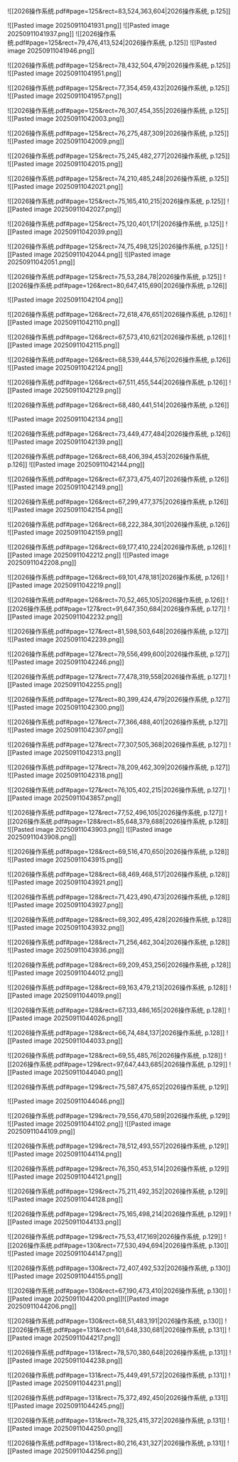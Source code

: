 ![[2026操作系统.pdf#page=125&rect=83,524,363,604|2026操作系统, p.125]]

![[Pasted image 20250911041931.png]]
![[Pasted image 20250911041937.png]]
![[2026操作系统.pdf#page=125&rect=79,476,413,524|2026操作系统, p.125]]
![[Pasted image 20250911041946.png]]


![[2026操作系统.pdf#page=125&rect=78,432,504,479|2026操作系统, p.125]]
![[Pasted image 20250911041951.png]]


![[2026操作系统.pdf#page=125&rect=77,354,459,432|2026操作系统, p.125]]
![[Pasted image 20250911041957.png]]


![[2026操作系统.pdf#page=125&rect=76,307,454,355|2026操作系统, p.125]]
![[Pasted image 20250911042003.png]]


![[2026操作系统.pdf#page=125&rect=76,275,487,309|2026操作系统, p.125]]
![[Pasted image 20250911042009.png]]


![[2026操作系统.pdf#page=125&rect=75,245,482,277|2026操作系统, p.125]]
![[Pasted image 20250911042015.png]]


![[2026操作系统.pdf#page=125&rect=74,210,485,248|2026操作系统, p.125]]
![[Pasted image 20250911042021.png]]


![[2026操作系统.pdf#page=125&rect=75,165,410,215|2026操作系统, p.125]]
![[Pasted image 20250911042027.png]]


![[2026操作系统.pdf#page=125&rect=75,120,401,171|2026操作系统, p.125]]
![[Pasted image 20250911042039.png]]


![[2026操作系统.pdf#page=125&rect=74,75,498,125|2026操作系统, p.125]]
![[Pasted image 20250911042044.png]]
![[Pasted image 20250911042051.png]]





![[2026操作系统.pdf#page=125&rect=75,53,284,78|2026操作系统, p.125]]
![[2026操作系统.pdf#page=126&rect=80,647,415,690|2026操作系统, p.126]]

![[Pasted image 20250911042104.png]]

![[2026操作系统.pdf#page=126&rect=72,618,476,651|2026操作系统, p.126]]
![[Pasted image 20250911042110.png]]


![[2026操作系统.pdf#page=126&rect=67,573,410,621|2026操作系统, p.126]]
![[Pasted image 20250911042115.png]]


![[2026操作系统.pdf#page=126&rect=68,539,444,576|2026操作系统, p.126]]
![[Pasted image 20250911042124.png]]


![[2026操作系统.pdf#page=126&rect=67,511,455,544|2026操作系统, p.126]]
![[Pasted image 20250911042129.png]]


![[2026操作系统.pdf#page=126&rect=68,480,441,514|2026操作系统, p.126]]

![[Pasted image 20250911042134.png]]

![[2026操作系统.pdf#page=126&rect=73,449,477,484|2026操作系统, p.126]]
![[Pasted image 20250911042139.png]]


![[2026操作系统.pdf#page=126&rect=68,406,394,453|2026操作系统, p.126]]
![[Pasted image 20250911042144.png]]


![[2026操作系统.pdf#page=126&rect=67,373,475,407|2026操作系统, p.126]]
![[Pasted image 20250911042149.png]]


![[2026操作系统.pdf#page=126&rect=67,299,477,375|2026操作系统, p.126]]
![[Pasted image 20250911042154.png]]


![[2026操作系统.pdf#page=126&rect=68,222,384,301|2026操作系统, p.126]]
![[Pasted image 20250911042159.png]]


![[2026操作系统.pdf#page=126&rect=69,177,410,224|2026操作系统, p.126]]
![[Pasted image 20250911042212.png]]
![[Pasted image 20250911042208.png]]

![[2026操作系统.pdf#page=126&rect=69,101,478,181|2026操作系统, p.126]]
![[Pasted image 20250911042219.png]]


![[2026操作系统.pdf#page=126&rect=70,52,465,105|2026操作系统, p.126]]
![[2026操作系统.pdf#page=127&rect=91,647,350,684|2026操作系统, p.127]]
![[Pasted image 20250911042232.png]]


![[2026操作系统.pdf#page=127&rect=81,598,503,648|2026操作系统, p.127]]
![[Pasted image 20250911042239.png]]


![[2026操作系统.pdf#page=127&rect=79,556,499,600|2026操作系统, p.127]]
![[Pasted image 20250911042246.png]]


![[2026操作系统.pdf#page=127&rect=77,478,319,558|2026操作系统, p.127]]
![[Pasted image 20250911042255.png]]


![[2026操作系统.pdf#page=127&rect=80,399,424,479|2026操作系统, p.127]]
![[Pasted image 20250911042300.png]]


![[2026操作系统.pdf#page=127&rect=77,366,488,401|2026操作系统, p.127]]
![[Pasted image 20250911042307.png]]


![[2026操作系统.pdf#page=127&rect=77,307,505,368|2026操作系统, p.127]]
![[Pasted image 20250911042313.png]]


![[2026操作系统.pdf#page=127&rect=78,209,462,309|2026操作系统, p.127]]
![[Pasted image 20250911042318.png]]



![[2026操作系统.pdf#page=127&rect=76,105,402,215|2026操作系统, p.127]]
![[Pasted image 20250911043857.png]]



![[2026操作系统.pdf#page=127&rect=77,52,496,105|2026操作系统, p.127]]
![[2026操作系统.pdf#page=128&rect=85,648,379,688|2026操作系统, p.128]]
![[Pasted image 20250911043903.png]]
![[Pasted image 20250911043908.png]]


![[2026操作系统.pdf#page=128&rect=69,516,470,650|2026操作系统, p.128]]
![[Pasted image 20250911043915.png]]


![[2026操作系统.pdf#page=128&rect=68,469,468,517|2026操作系统, p.128]]
![[Pasted image 20250911043921.png]]


![[2026操作系统.pdf#page=128&rect=71,423,490,473|2026操作系统, p.128]]
![[Pasted image 20250911043927.png]]


![[2026操作系统.pdf#page=128&rect=69,302,495,428|2026操作系统, p.128]]
![[Pasted image 20250911043932.png]]


![[2026操作系统.pdf#page=128&rect=71,256,462,304|2026操作系统, p.128]]
![[Pasted image 20250911043936.png]]


![[2026操作系统.pdf#page=128&rect=69,209,453,256|2026操作系统, p.128]]
![[Pasted image 20250911044012.png]]


![[2026操作系统.pdf#page=128&rect=69,163,479,213|2026操作系统, p.128]]
![[Pasted image 20250911044019.png]]


![[2026操作系统.pdf#page=128&rect=67,133,486,165|2026操作系统, p.128]]
![[Pasted image 20250911044026.png]]


![[2026操作系统.pdf#page=128&rect=66,74,484,137|2026操作系统, p.128]]
![[Pasted image 20250911044033.png]]


![[2026操作系统.pdf#page=128&rect=69,55,485,76|2026操作系统, p.128]]
![[2026操作系统.pdf#page=129&rect=97,647,443,685|2026操作系统, p.129]]
![[Pasted image 20250911044040.png]]


![[2026操作系统.pdf#page=129&rect=75,587,475,652|2026操作系统, p.129]]

![[Pasted image 20250911044046.png]]

![[2026操作系统.pdf#page=129&rect=79,556,470,589|2026操作系统, p.129]]
![[Pasted image 20250911044102.png]]
![[Pasted image 20250911044109.png]]

![[2026操作系统.pdf#page=129&rect=78,512,493,557|2026操作系统, p.129]]
![[Pasted image 20250911044114.png]]


![[2026操作系统.pdf#page=129&rect=76,350,453,514|2026操作系统, p.129]]
![[Pasted image 20250911044121.png]]


![[2026操作系统.pdf#page=129&rect=75,211,492,352|2026操作系统, p.129]]
![[Pasted image 20250911044128.png]]


![[2026操作系统.pdf#page=129&rect=75,165,498,214|2026操作系统, p.129]]
![[Pasted image 20250911044133.png]]


![[2026操作系统.pdf#page=129&rect=75,53,417,169|2026操作系统, p.129]]
![[2026操作系统.pdf#page=130&rect=77,530,494,694|2026操作系统, p.130]]
![[Pasted image 20250911044147.png]]


![[2026操作系统.pdf#page=130&rect=72,407,492,532|2026操作系统, p.130]]
![[Pasted image 20250911044155.png]]


![[2026操作系统.pdf#page=130&rect=67,190,473,410|2026操作系统, p.130]]
![[Pasted image 20250911044200.png]]![[Pasted image 20250911044206.png]]


![[2026操作系统.pdf#page=130&rect=68,51,483,191|2026操作系统, p.130]]
![[2026操作系统.pdf#page=131&rect=101,648,330,681|2026操作系统, p.131]]
![[Pasted image 20250911044217.png]]


![[2026操作系统.pdf#page=131&rect=78,570,380,648|2026操作系统, p.131]]
![[Pasted image 20250911044238.png]]


![[2026操作系统.pdf#page=131&rect=75,449,491,572|2026操作系统, p.131]]
![[Pasted image 20250911044231.png]]


![[2026操作系统.pdf#page=131&rect=75,372,492,450|2026操作系统, p.131]]
![[Pasted image 20250911044245.png]]


![[2026操作系统.pdf#page=131&rect=78,325,415,372|2026操作系统, p.131]]
![[Pasted image 20250911044250.png]]


![[2026操作系统.pdf#page=131&rect=80,216,431,327|2026操作系统, p.131]]
![[Pasted image 20250911044256.png]]


















